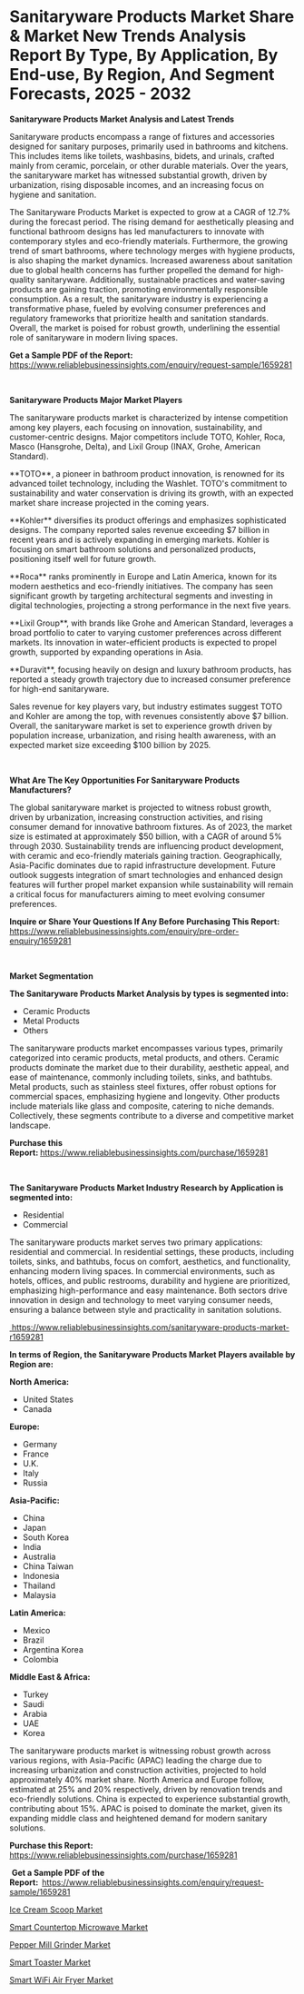 <p><h1>Sanitaryware Products Market Share & Market New Trends Analysis Report By Type, By Application, By End-use, By Region, And Segment Forecasts, 2025 - 2032</h1></p><p><strong>Sanitaryware Products Market Analysis and Latest Trends</strong></p>
<p><p>Sanitaryware products encompass a range of fixtures and accessories designed for sanitary purposes, primarily used in bathrooms and kitchens. This includes items like toilets, washbasins, bidets, and urinals, crafted mainly from ceramic, porcelain, or other durable materials. Over the years, the sanitaryware market has witnessed substantial growth, driven by urbanization, rising disposable incomes, and an increasing focus on hygiene and sanitation.</p><p>The Sanitaryware Products Market is expected to grow at a CAGR of 12.7% during the forecast period. The rising demand for aesthetically pleasing and functional bathroom designs has led manufacturers to innovate with contemporary styles and eco-friendly materials. Furthermore, the growing trend of smart bathrooms, where technology merges with hygiene products, is also shaping the market dynamics. Increased awareness about sanitation due to global health concerns has further propelled the demand for high-quality sanitaryware. Additionally, sustainable practices and water-saving products are gaining traction, promoting environmentally responsible consumption. As a result, the sanitaryware industry is experiencing a transformative phase, fueled by evolving consumer preferences and regulatory frameworks that prioritize health and sanitation standards. Overall, the market is poised for robust growth, underlining the essential role of sanitaryware in modern living spaces.</p></p>
<p><strong>Get a Sample PDF of the Report:&nbsp;</strong> <a href="https://www.reliablebusinessinsights.com/enquiry/request-sample/1659281?utm_campaign=1847&utm_medium=2&utm_source=Github&utm_content=ia&utm_term=06022025&utm_id=sanitaryware-products">https://www.reliablebusinessinsights.com/enquiry/request-sample/1659281</a></p>
<p>&nbsp;</p>
<p><strong>Sanitaryware Products Major Market Players</strong></p>
<p><p>The sanitaryware products market is characterized by intense competition among key players, each focusing on innovation, sustainability, and customer-centric designs. Major competitors include TOTO, Kohler, Roca, Masco (Hansgrohe, Delta), and Lixil Group (INAX, Grohe, American Standard).</p><p>**TOTO**, a pioneer in bathroom product innovation, is renowned for its advanced toilet technology, including the Washlet. TOTO's commitment to sustainability and water conservation is driving its growth, with an expected market share increase projected in the coming years.</p><p>**Kohler** diversifies its product offerings and emphasizes sophisticated designs. The company reported sales revenue exceeding $7 billion in recent years and is actively expanding in emerging markets. Kohler is focusing on smart bathroom solutions and personalized products, positioning itself well for future growth.</p><p>**Roca** ranks prominently in Europe and Latin America, known for its modern aesthetics and eco-friendly initiatives. The company has seen significant growth by targeting architectural segments and investing in digital technologies, projecting a strong performance in the next five years.</p><p>**Lixil Group**, with brands like Grohe and American Standard, leverages a broad portfolio to cater to varying customer preferences across different markets. Its innovation in water-efficient products is expected to propel growth, supported by expanding operations in Asia.</p><p>**Duravit**, focusing heavily on design and luxury bathroom products, has reported a steady growth trajectory due to increased consumer preference for high-end sanitaryware.</p><p>Sales revenue for key players vary, but industry estimates suggest TOTO and Kohler are among the top, with revenues consistently above $7 billion. Overall, the sanitaryware market is set to experience growth driven by population increase, urbanization, and rising health awareness, with an expected market size exceeding $100 billion by 2025.</p></p>
<p>&nbsp;</p>
<p><strong>What Are The Key Opportunities For Sanitaryware Products Manufacturers?</strong></p>
<p><p>The global sanitaryware market is projected to witness robust growth, driven by urbanization, increasing construction activities, and rising consumer demand for innovative bathroom fixtures. As of 2023, the market size is estimated at approximately $50 billion, with a CAGR of around 5% through 2030. Sustainability trends are influencing product development, with ceramic and eco-friendly materials gaining traction. Geographically, Asia-Pacific dominates due to rapid infrastructure development. Future outlook suggests integration of smart technologies and enhanced design features will further propel market expansion while sustainability will remain a critical focus for manufacturers aiming to meet evolving consumer preferences.</p></p>
<p><strong>Inquire or Share Your Questions If Any Before Purchasing This Report:</strong> <a href="https://www.reliablebusinessinsights.com/enquiry/pre-order-enquiry/1659281?utm_campaign=1847&utm_medium=2&utm_source=Github&utm_content=ia&utm_term=06022025&utm_id=sanitaryware-products">https://www.reliablebusinessinsights.com/enquiry/pre-order-enquiry/1659281</a></p>
<p>&nbsp;</p>
<p><strong>Market Segmentation</strong></p>
<p><strong>The Sanitaryware Products Market Analysis by types is segmented into:</strong></p>
<p><ul><li>Ceramic Products</li><li>Metal Products</li><li>Others</li></ul></p>
<p><p>The sanitaryware products market encompasses various types, primarily categorized into ceramic products, metal products, and others. Ceramic products dominate the market due to their durability, aesthetic appeal, and ease of maintenance, commonly including toilets, sinks, and bathtubs. Metal products, such as stainless steel fixtures, offer robust options for commercial spaces, emphasizing hygiene and longevity. Other products include materials like glass and composite, catering to niche demands. Collectively, these segments contribute to a diverse and competitive market landscape.</p></p>
<p><strong>Purchase this Report:&nbsp;</strong><a href="https://www.reliablebusinessinsights.com/purchase/1659281?utm_campaign=1847&utm_medium=2&utm_source=Github&utm_content=ia&utm_term=06022025&utm_id=sanitaryware-products">https://www.reliablebusinessinsights.com/purchase/1659281</a></p>
<p>&nbsp;</p>
<p><strong>The Sanitaryware Products Market Industry Research by Application is segmented into:</strong></p>
<p><ul><li>Residential</li><li>Commercial</li></ul></p>
<p><p>The sanitaryware products market serves two primary applications: residential and commercial. In residential settings, these products, including toilets, sinks, and bathtubs, focus on comfort, aesthetics, and functionality, enhancing modern living spaces. In commercial environments, such as hotels, offices, and public restrooms, durability and hygiene are prioritized, emphasizing high-performance and easy maintenance. Both sectors drive innovation in design and technology to meet varying consumer needs, ensuring a balance between style and practicality in sanitation solutions.</p></p>
<p><a href="https://www.reliablebusinessinsights.com/sanitaryware-products-market-r1659281?utm_campaign=1847&utm_medium=2&utm_source=Github&utm_content=ia&utm_term=06022025&utm_id=sanitaryware-products">&nbsp;https://www.reliablebusinessinsights.com/sanitaryware-products-market-r1659281</a></p>
<p><strong>In terms of Region, the Sanitaryware Products Market Players available by Region are:</strong></p>
<p>
    <p> <strong> North America: </strong>
        <ul>
            <li>United States</li>
            <li>Canada</li>
        </ul>
        </p> 
    <p> <strong> Europe: </strong>
        <ul>
            <li>Germany</li>
            <li>France</li>
            <li>U.K.</li>
            <li>Italy</li>
            <li>Russia</li>
        </ul>
        </p> 
    <p> <strong> Asia-Pacific: </strong>
        <ul>
            <li>China</li>
            <li>Japan</li>
            <li>South Korea</li>
            <li>India</li>
            <li>Australia</li>
            <li>China Taiwan</li>
            <li>Indonesia</li>
            <li>Thailand</li>
            <li>Malaysia</li>
        </ul>
        </p> 
    <p> <strong> Latin America: </strong>
        <ul>
            <li>Mexico</li>
            <li>Brazil</li>
            <li>Argentina Korea</li>
            <li>Colombia</li>
        </ul>
        </p> 
    <p> <strong> Middle East & Africa: </strong>
        <ul>
            <li>Turkey</li>
            <li>Saudi</li>
            <li>Arabia</li>
            <li>UAE</li>
            <li>Korea</li>
        </ul>
    </p>
    </p>
<p><p>The sanitaryware products market is witnessing robust growth across various regions, with Asia-Pacific (APAC) leading the charge due to increasing urbanization and construction activities, projected to hold approximately 40% market share. North America and Europe follow, estimated at 25% and 20% respectively, driven by renovation trends and eco-friendly solutions. China is expected to experience substantial growth, contributing about 15%. APAC is poised to dominate the market, given its expanding middle class and heightened demand for modern sanitary solutions.</p></p>
<p><strong>Purchase this Report: </strong><a href="https://www.reliablebusinessinsights.com/purchase/1659281?utm_campaign=1847&utm_medium=2&utm_source=Github&utm_content=ia&utm_term=06022025&utm_id=sanitaryware-products">https://www.reliablebusinessinsights.com/purchase/1659281</a></p>
<p>&nbsp;<strong>Get a Sample PDF of the Report:&nbsp;&nbsp;</strong><a href="https://www.reliablebusinessinsights.com/enquiry/request-sample/1659281?utm_campaign=1847&utm_medium=2&utm_source=Github&utm_content=ia&utm_term=06022025&utm_id=sanitaryware-products">https://www.reliablebusinessinsights.com/enquiry/request-sample/1659281</a></p>
<p><strong></strong></p>
<p><p><a href="https://github.com/loppibsr/Market-Research-Report-List-1/blob/main/ice-cream-scoop-market.md?utm_campaign=1847&utm_medium=2&utm_source=Github&utm_content=ia&utm_term=06022025&utm_id=sanitaryware-products">Ice Cream Scoop Market</a></p><p><a href="https://github.com/tjoensfibich/Market-Research-Report-List-1/blob/main/smart-countertop-microwave-market.md?utm_campaign=1847&utm_medium=2&utm_source=Github&utm_content=ia&utm_term=06022025&utm_id=sanitaryware-products">Smart Countertop Microwave Market</a></p><p><a href="https://github.com/iceknahomi/Market-Research-Report-List-1/blob/main/pepper-mill-grinder-market.md?utm_campaign=1847&utm_medium=2&utm_source=Github&utm_content=ia&utm_term=06022025&utm_id=sanitaryware-products">Pepper Mill Grinder Market</a></p><p><a href="https://github.com/alanepetevi/Market-Research-Report-List-1/blob/main/smart-toaster-market.md?utm_campaign=1847&utm_medium=2&utm_source=Github&utm_content=ia&utm_term=06022025&utm_id=sanitaryware-products">Smart Toaster Market</a></p><p><a href="https://github.com/rebheelder/Market-Research-Report-List-1/blob/main/smart-wifi-air-fryer-market.md?utm_campaign=1847&utm_medium=2&utm_source=Github&utm_content=ia&utm_term=06022025&utm_id=sanitaryware-products">Smart WiFi Air Fryer Market</a></p></p>
